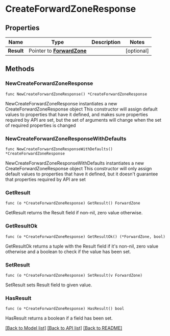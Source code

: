 # CreateForwardZoneResponse

## Properties

Name | Type | Description | Notes
------------ | ------------- | ------------- | -------------
**Result** | Pointer to [**ForwardZone**](ForwardZone.md) |  | [optional] 

## Methods

### NewCreateForwardZoneResponse

`func NewCreateForwardZoneResponse() *CreateForwardZoneResponse`

NewCreateForwardZoneResponse instantiates a new CreateForwardZoneResponse object
This constructor will assign default values to properties that have it defined,
and makes sure properties required by API are set, but the set of arguments
will change when the set of required properties is changed

### NewCreateForwardZoneResponseWithDefaults

`func NewCreateForwardZoneResponseWithDefaults() *CreateForwardZoneResponse`

NewCreateForwardZoneResponseWithDefaults instantiates a new CreateForwardZoneResponse object
This constructor will only assign default values to properties that have it defined,
but it doesn't guarantee that properties required by API are set

### GetResult

`func (o *CreateForwardZoneResponse) GetResult() ForwardZone`

GetResult returns the Result field if non-nil, zero value otherwise.

### GetResultOk

`func (o *CreateForwardZoneResponse) GetResultOk() (*ForwardZone, bool)`

GetResultOk returns a tuple with the Result field if it's non-nil, zero value otherwise
and a boolean to check if the value has been set.

### SetResult

`func (o *CreateForwardZoneResponse) SetResult(v ForwardZone)`

SetResult sets Result field to given value.

### HasResult

`func (o *CreateForwardZoneResponse) HasResult() bool`

HasResult returns a boolean if a field has been set.


[[Back to Model list]](../README.md#documentation-for-models) [[Back to API list]](../README.md#documentation-for-api-endpoints) [[Back to README]](../README.md)


